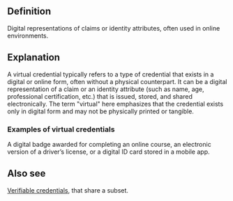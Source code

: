 ## Definition

Digital representations of claims or identity attributes, often used in online environments.

## Explanation
A virtual credential typically refers to a type of credential that exists in a digital or online form, often without a physical counterpart. It can be a digital representation of a claim or an identity attribute (such as name, age, professional certification, etc.) that is issued, stored, and shared electronically. The term "virtual" here emphasizes that the credential exists only in digital form and may not be physically printed or tangible.

### Examples of virtual credentials
A digital badge awarded for completing an online course, an electronic version of a driver’s license, or a digital ID card stored in a mobile app.

## Also see
[Verifiable credentials](verifiable-credential), that share a subset.